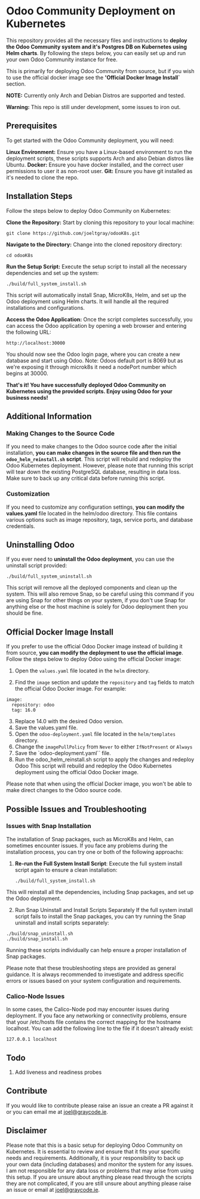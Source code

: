 # Odoo Community Deployment on Kubernetes
This repository provides all the necessary files and instructions to **deploy the Odoo Community system and it's Postgres DB on Kubernetes using Helm charts**. By following the steps below, you can easily set up and run your own Odoo Community instance for free.

This is primarily for deploying Odoo Community from source, but if you wish to use the official docker image see the **'Official Docker Image Install`** section.

**NOTE:** Currently only Arch and Debian Distros are supported and tested.

<div class="warning">

**Warning:** This repo is still under development, some issues to iron out.

</div>

## Prerequisites
To get started with the Odoo Community deployment, you will need:

**Linux Environment:** Ensure you have a Linux-based environment to run the deployment scripts, these scripts supports Arch and also Debian distros like Ubuntu.
**Docker:** Ensure you have docker installed, and the correct user permissions to user it as non-root user.
**Git:** Ensure you have git installed as it's needed to clone the repo.


## Installation Steps
Follow the steps below to deploy Odoo Community on Kubernetes:

**Clone the Repository:** Start by cloning this repository to your local machine:

```
git clone https://github.com/joeltgray/odooK8s.git
```
**Navigate to the Directory:** Change into the cloned repository directory:

```
cd odooK8s
```
**Run the Setup Script:** Execute the setup script to install all the necessary dependencies and set up the system:

```
./build/full_system_install.sh
```
This script will automatically install Snap, MicroK8s, Helm, and set up the Odoo deployment using Helm charts. It will handle all the required installations and configurations.

**Access the Odoo Application:** Once the script completes successfully, you can access the Odoo application by opening a web browser and entering the following URL:

```
http://localhost:30000
```
You should now see the Odoo login page, where you can create a new database and start using Odoo.
Note: Odoos default port is 8069 but as we're exposing it through microk8s it need a nodePort number which begins at 30000.

**That's it! You have successfully deployed Odoo Community on Kubernetes using the provided scripts. Enjoy using Odoo for your business needs!**


## Additional Information
### Making Changes to the Source Code
If you need to make changes to the Odoo source code after the initial installation, **you can make changes in the source file and then run the `odoo_helm_reinstall.sh` script**. This script will rebuild and redeploy the Odoo Kubernetes deployment. However, please note that running this script will tear down the existing PostgreSQL database, resulting in data loss. Make sure to back up any critical data before running this script.


### Customization
If you need to customize any configuration settings, **you can modify the values.yaml** file located in the helm/odoo directory. This file contains various options such as image repository, tags, service ports, and database credentials.


## Uninstalling Odoo
If you ever need to **uninstall the Odoo deployment**, you can use the uninstall script provided:

```
./build/full_system_uninstall.sh
```
This script will remove all the deployed components and clean up the system. This will also remove Snap, so be careful using this command if you are using Snap for other things on your system, if you don't use Snap for anything else or the host machine is solely for Odoo deployment then you should be fine.


## Official Docker Image Install
If you prefer to use the official Odoo Docker image instead of building it from source, **you can modify the deployment to use the official image**. Follow the steps below to deploy Odoo using the official Docker image:

1. Open the `values.yaml` file located in the `helm` directory.

2. Find the `image` section and update the `repository` and `tag` fields to match the official Odoo Docker image. For example:

```
image:
  repository: odoo
  tag: 16.0
```
3. Replace 14.0 with the desired Odoo version.
4. Save the values.yaml file.
5. Open the `odoo-deployment.yaml` file located in the `helm/templates` directory.
6. Change the `imagePullPolicy` from `Never` to either `IfNotPresent` or `Always`
7. Save the `odoo-deployment.yaml`` file.
8. Run the odoo_helm_reinstall.sh script to apply the changes and redeploy Odoo
This script will rebuild and redeploy the Odoo Kubernetes deployment using the official Odoo Docker image.

Please note that when using the official Docker image, you won't be able to make direct changes to the Odoo source code. 


## Possible Issues and Troubleshooting

### Issues with Snap Installation

The installation of Snap packages, such as MicroK8s and Helm, can sometimes encounter issues. If you face any problems during the installation process, you can try one or both of the following approachs:

1. **Re-run the Full System Install Script**: Execute the full system install script again to ensure a clean installation:

   ```
   ./build/full_system_install.sh
   ```
This will reinstall all the dependencies, including Snap packages, and set up the Odoo deployment.

2. Run Snap Uninstall and Install Scripts Separately
If the full system install script fails to install the Snap packages, you can try running the Snap uninstall and install scripts separately:

```
./build/snap_uninstall.sh
./build/snap_install.sh
```
Running these scripts individually can help ensure a proper installation of Snap packages.

Please note that these troubleshooting steps are provided as general guidance. It is always recommended to investigate and address specific errors or issues based on your system configuration and requirements.

### Calico-Node Issues
In some cases, the Calico-Node pod may encounter issues during deployment. If you face any networking or connectivity problems, ensure that your /etc/hosts file contains the correct mapping for the hostname localhost. You can add the following line to the file if it doesn't already exist:

```
127.0.0.1 localhost
```

## Todo

1. Add liveness and readiness probes

## Contribute

If you would like to contribute please raise an issue an create a PR against it or you can email me at joel@graycode.ie.


## Disclaimer

Please note that this is a basic setup for deploying Odoo Community on Kubernetes. It is essential to review and ensure that it fits your specific needs and requirements. Additionally, it is your responsibility to back up your own data (including databases) and monitor the system for any issues. I am not responsible for any data loss or problems that may arise from using this setup. If you are unsure about anything please read through the scripts they are not complicated, if you are still unsure about anything please raise an issue or email at joel@graycode.ie.